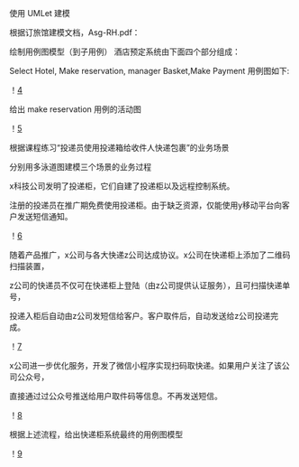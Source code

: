 
使用 UMLet 建模

根据订旅馆建模文档，Asg-RH.pdf：


绘制用例图模型（到子用例） 酒店预定系统由下面四个部分组成：

Select Hotel, Make reservation, manager Basket,Make Payment 用例图如下:

！[4](4.png)

给出 make reservation 用例的活动图

！[5](5.png)

根据课程练习“投递员使用投递箱给收件人快递包裹”的业务场景 

分别用多泳道图建模三个场景的业务过程

x科技公司发明了投递柜，它们自建了投递柜以及远程控制系统。

注册的投递员在推广期免费使用投递柜。由于缺乏资源，仅能使用y移动平台向客户发送短信通知。

！[6](6.png)

随着产品推广，x公司与各大快递z公司达成协议。x公司在快递柜上添加了二维码扫描装置，

z公司的快递员不仅可在快递柜上登陆（由z公司提供认证服务），且可扫描快递单号，

投递入柜后自动由z公司发短信给客户。客户取件后，自动发送给z公司投递完成。

！[7](7.png)

x公司进一步优化服务，开发了微信小程序实现扫码取快递。如果用户关注了该公司公众号，

直接通过过公众号推送给用户取件码等信息。不再发送短信。

！[8](8.png)

根据上述流程，给出快递柜系统最终的用例图模型

！[9](9.png)
